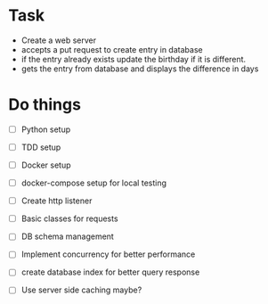 # Task
- Create a web server
- accepts a put request to create entry in database
- if the entry already exists update the birthday if it is different.
- gets the entry from database and displays the difference in days

# Do things

- [ ] Python setup
- [ ] TDD setup
- [ ] Docker setup
- [ ] docker-compose setup for local testing
- [ ] Create http listener
- [ ] Basic classes for requests
- [ ] DB schema management
- [ ] Implement concurrency for better performance
- [ ] create database index for better query response
- [ ] Use server side caching maybe?

